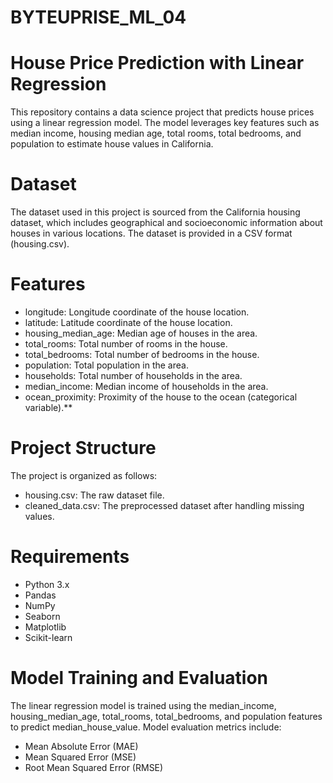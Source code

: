 # BYTEUPRISE_ML_04
# House Price Prediction with Linear Regression

This repository contains a data science project that predicts house prices using a linear regression model. The model leverages key features such as median income, housing median age, total rooms, total bedrooms, and population to estimate house values in California.

# **Dataset**
The dataset used in this project is sourced from the California housing dataset, which includes geographical and socioeconomic information about houses in various locations. The dataset is provided in a CSV format (housing.csv).

# **Features**
* longitude: Longitude coordinate of the house location.
* latitude: Latitude coordinate of the house location.
* housing_median_age: Median age of houses in the area.
* total_rooms: Total number of rooms in the house.
* total_bedrooms: Total number of bedrooms in the house.
* population: Total population in the area.
* households: Total number of households in the area.
* median_income: Median income of households in the area.
* ocean_proximity: Proximity of the house to the ocean (categorical variable).**

# **Project Structure**
The project is organized as follows:
* housing.csv: The raw dataset file.
* cleaned_data.csv: The preprocessed dataset after handling missing values.

# **Requirements**
* Python 3.x
* Pandas
* NumPy
* Seaborn
* Matplotlib
* Scikit-learn

# **Model Training and Evaluation**
The linear regression model is trained using the median_income, housing_median_age, total_rooms, total_bedrooms, and population features to predict median_house_value. Model evaluation metrics include:
* Mean Absolute Error (MAE)
* Mean Squared Error (MSE)
* Root Mean Squared Error (RMSE)
